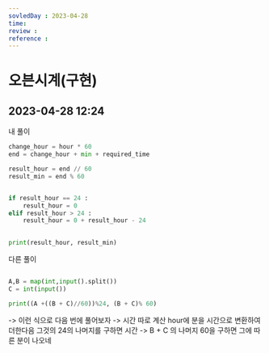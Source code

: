 ```yaml
---
sovledDay : 2023-04-28
time: 
review : 
reference : 
---
```


# 오븐시계(구현)
## 2023-04-28 12:24 

내 풀이
```python
change_hour = hour * 60
end = change_hour + min + required_time

result_hour = end // 60
result_min = end % 60


if result_hour == 24 : 
    result_hour = 0
elif result_hour > 24 :
    result_hour = 0 + result_hour - 24
    

print(result_hour, result_min)

```


다른 풀이
```python

A,B = map(int,input().split())
C = int(input())

print((A +((B + C)//60))%24, (B + C)% 60)

```

-> 이런 식으로 다음 번에 풀어보자 
-> 시간 따로 계산 hour에 분을 시간으로 변환하여 더한다음 그것의 24의 나머지를 구하면 시간
-> B + C 의 나머지 60을 구하면 그에 따른 분이 나오네 

